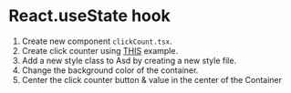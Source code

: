 <h1>React.useState hook</h1>

1. Create new component ``clickCount.tsx``.
2. Create click counter using [THIS](https://reactjs.org/docs/hooks-intro.html) example.
3. Add a new style class to Asd by creating a new style file.
4. Change the background color of the container.
5. Center the click counter button & value in the center of the Container

